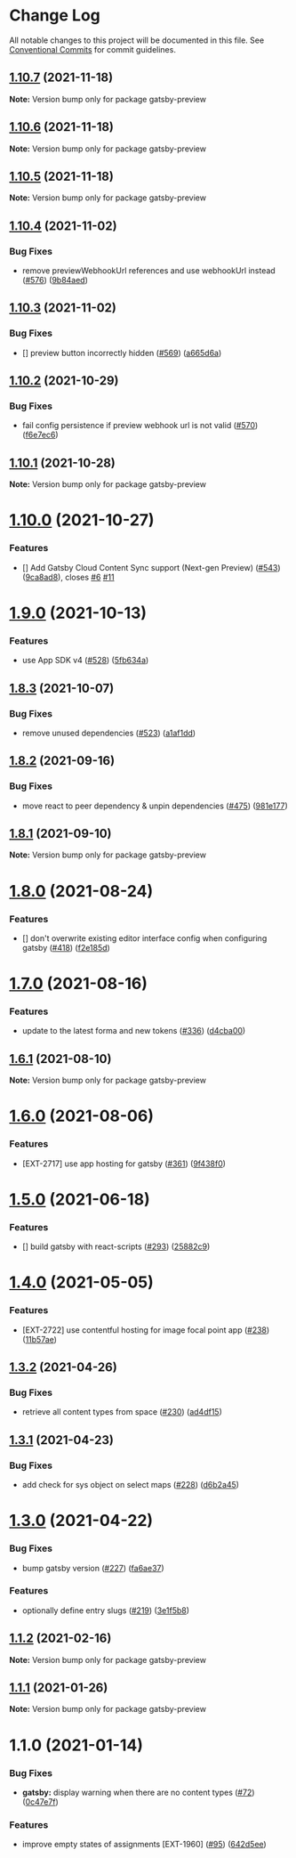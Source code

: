 # Change Log

All notable changes to this project will be documented in this file.
See [Conventional Commits](https://conventionalcommits.org) for commit guidelines.

## [1.10.7](https://github.com/contentful/apps/compare/gatsby-preview@1.10.6...gatsby-preview@1.10.7) (2021-11-18)

**Note:** Version bump only for package gatsby-preview





## [1.10.6](https://github.com/contentful/apps/compare/gatsby-preview@1.10.5...gatsby-preview@1.10.6) (2021-11-18)

**Note:** Version bump only for package gatsby-preview





## [1.10.5](https://github.com/contentful/apps/compare/gatsby-preview@1.10.4...gatsby-preview@1.10.5) (2021-11-18)

**Note:** Version bump only for package gatsby-preview





## [1.10.4](https://github.com/contentful/apps/compare/gatsby-preview@1.10.3...gatsby-preview@1.10.4) (2021-11-02)


### Bug Fixes

* remove previewWebhookUrl references and use webhookUrl instead ([#576](https://github.com/contentful/apps/issues/576)) ([9b84aed](https://github.com/contentful/apps/commit/9b84aed7ad104eba5bf8655e8706bd23db8d7c16))





## [1.10.3](https://github.com/contentful/apps/compare/gatsby-preview@1.10.2...gatsby-preview@1.10.3) (2021-11-02)


### Bug Fixes

* [] preview button incorrectly hidden ([#569](https://github.com/contentful/apps/issues/569)) ([a665d6a](https://github.com/contentful/apps/commit/a665d6a72e3c05d272e7543fd7b2999ddbdf4c65))





## [1.10.2](https://github.com/contentful/apps/compare/gatsby-preview@1.10.1...gatsby-preview@1.10.2) (2021-10-29)


### Bug Fixes

* fail config persistence if preview webhook url is not valid ([#570](https://github.com/contentful/apps/issues/570)) ([f6e7ec6](https://github.com/contentful/apps/commit/f6e7ec62cb1d0898771265d37d08b883582468a2))





## [1.10.1](https://github.com/contentful/apps/compare/gatsby-preview@1.10.0...gatsby-preview@1.10.1) (2021-10-28)

**Note:** Version bump only for package gatsby-preview





# [1.10.0](https://github.com/contentful/apps/compare/gatsby-preview@1.9.0...gatsby-preview@1.10.0) (2021-10-27)


### Features

* [] Add Gatsby Cloud Content Sync support (Next-gen Preview) ([#543](https://github.com/contentful/apps/issues/543)) ([9ca8ad8](https://github.com/contentful/apps/commit/9ca8ad8e4196f5088cbb22aea600cb0c7ba25dcd)), closes [#6](https://github.com/contentful/apps/issues/6) [#11](https://github.com/contentful/apps/issues/11)





# [1.9.0](https://github.com/contentful/apps/compare/gatsby-preview@1.8.3...gatsby-preview@1.9.0) (2021-10-13)


### Features

* use App SDK v4 ([#528](https://github.com/contentful/apps/issues/528)) ([5fb634a](https://github.com/contentful/apps/commit/5fb634a0679de8af4ada0de3d571a8a5e5564090))





## [1.8.3](https://github.com/contentful/apps/compare/gatsby-preview@1.8.2...gatsby-preview@1.8.3) (2021-10-07)


### Bug Fixes

* remove unused dependencies ([#523](https://github.com/contentful/apps/issues/523)) ([a1af1dd](https://github.com/contentful/apps/commit/a1af1dd07726c1119e0c16fcbdfb3bea4f88dae2))





## [1.8.2](https://github.com/contentful/apps/compare/gatsby-preview@1.8.1...gatsby-preview@1.8.2) (2021-09-16)


### Bug Fixes

* move react to peer dependency & unpin dependencies ([#475](https://github.com/contentful/apps/issues/475)) ([981e177](https://github.com/contentful/apps/commit/981e177092fafdcce211822277d3ee0dad7ae689))





## [1.8.1](https://github.com/contentful/apps/compare/gatsby-preview@1.8.0...gatsby-preview@1.8.1) (2021-09-10)

**Note:** Version bump only for package gatsby-preview





# [1.8.0](https://github.com/contentful/apps/compare/gatsby-preview@1.7.0...gatsby-preview@1.8.0) (2021-08-24)


### Features

* [] don't overwrite existing editor interface config when configuring gatsby ([#418](https://github.com/contentful/apps/issues/418)) ([f2e185d](https://github.com/contentful/apps/commit/f2e185d65c19e9260f448c65ceed83bc5b3ebe93))





# [1.7.0](https://github.com/contentful/apps/compare/gatsby-preview@1.6.1...gatsby-preview@1.7.0) (2021-08-16)


### Features

* update to the latest forma and new tokens ([#336](https://github.com/contentful/apps/issues/336)) ([d4cba00](https://github.com/contentful/apps/commit/d4cba009066b590b790b0d32bb1afbcf699d3bee))





## [1.6.1](https://github.com/contentful/apps/compare/gatsby-preview@1.6.0...gatsby-preview@1.6.1) (2021-08-10)

**Note:** Version bump only for package gatsby-preview





# [1.6.0](https://github.com/contentful/apps/compare/gatsby-preview@1.5.0...gatsby-preview@1.6.0) (2021-08-06)


### Features

* [EXT-2717] use app hosting for gatsby ([#361](https://github.com/contentful/apps/issues/361)) ([9f438f0](https://github.com/contentful/apps/commit/9f438f06db4a057767e80352e7f1b68e6cfd5512))





# [1.5.0](https://github.com/contentful/apps/compare/gatsby-preview@1.4.0...gatsby-preview@1.5.0) (2021-06-18)


### Features

* [] build gatsby with react-scripts ([#293](https://github.com/contentful/apps/issues/293)) ([25882c9](https://github.com/contentful/apps/commit/25882c91c809f6a8d304de36c122614140586881))





# [1.4.0](https://github.com/contentful/apps/compare/gatsby-preview@1.3.2...gatsby-preview@1.4.0) (2021-05-05)


### Features

* [EXT-2722] use contentful hosting for image focal point app ([#238](https://github.com/contentful/apps/issues/238)) ([11b57ae](https://github.com/contentful/apps/commit/11b57ae3e4fb5dd376544d89056430b71883517c))





## [1.3.2](https://github.com/contentful/apps/compare/gatsby-preview@1.3.1...gatsby-preview@1.3.2) (2021-04-26)


### Bug Fixes

* retrieve all content types from space ([#230](https://github.com/contentful/apps/issues/230)) ([ad4df15](https://github.com/contentful/apps/commit/ad4df15bbdc0e787b4afd7055916166613f0df24))





## [1.3.1](https://github.com/contentful/apps/compare/gatsby-preview@1.3.0...gatsby-preview@1.3.1) (2021-04-23)


### Bug Fixes

* add check for sys object on select maps ([#228](https://github.com/contentful/apps/issues/228)) ([d6b2a45](https://github.com/contentful/apps/commit/d6b2a45e6111419a0ac0e0fd03c0dff572a84535))





# [1.3.0](https://github.com/contentful/apps/compare/gatsby-preview@1.2.1...gatsby-preview@1.3.0) (2021-04-22)


### Bug Fixes

* bump gatsby version ([#227](https://github.com/contentful/apps/issues/227)) ([fa6ae37](https://github.com/contentful/apps/commit/fa6ae370881b443e1aa4e5c0ff0528788f88d8ff))


### Features

* optionally define entry slugs ([#219](https://github.com/contentful/apps/issues/219)) ([3e1f5b8](https://github.com/contentful/apps/commit/3e1f5b8ac8b32b222bb9671d2589d0f221ce5038))





## [1.1.2](https://github.com/contentful/apps/compare/gatsby-preview@1.1.1...gatsby-preview@1.1.2) (2021-02-16)

**Note:** Version bump only for package gatsby-preview





## [1.1.1](https://github.com/contentful/apps/compare/gatsby-preview@1.1.0...gatsby-preview@1.1.1) (2021-01-26)

**Note:** Version bump only for package gatsby-preview





# 1.1.0 (2021-01-14)


### Bug Fixes

* **gatsby:** display warning when there are no content types ([#72](https://github.com/contentful/apps/issues/72)) ([0c47e7f](https://github.com/contentful/apps/commit/0c47e7ffec716c10f0657783be8984d46fb427fe))


### Features

* improve empty states of assignments [EXT-1960] ([#95](https://github.com/contentful/apps/issues/95)) ([642d5ee](https://github.com/contentful/apps/commit/642d5ee11664f87acb9797e39c07e1ceabb588c6))
